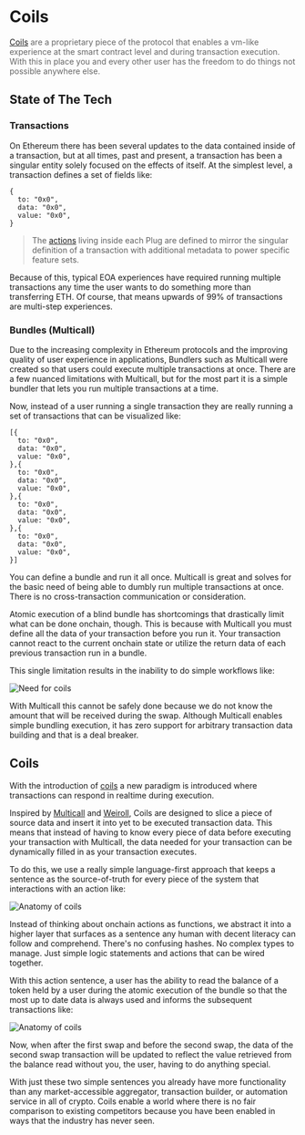 # Coils

<span style="color: rgba(0,0,0,0.6)">[Coils](/concepts/atoms/coils) are a proprietary piece of the protocol that enables a vm-like experience at the smart contract level and during transaction execution. With this in place you and every other user has the freedom to do things not possible anywhere else.</span>

## State of The Tech

### Transactions

On Ethereum there has been several updates to the data contained inside of a transaction, but at all times, past and present, a transaction has been a singular entity solely focused on the effects of itself. At the simplest level, a transaction defines a set of fields like:

```tsx
{
  to: "0x0",
  data: "0x0",
  value: "0x0",
}
```

> The [actions](/concepts/atoms/actions) living inside each Plug are defined to mirror the singular definition of a transaction with additional metadata to power specific feature sets.

Because of this, typical EOA experiences have required running multiple transactions any time the user wants to do something more than transferring ETH. Of course, that means upwards of 99% of transactions are multi-step experiences.

### Bundles (Multicall)

Due to the increasing complexity in Ethereum protocols and the improving quality of user experience in applications, Bundlers such as Multicall were created so that users could execute multiple transactions at once. There are a few nuanced limitations with Multicall, but for the most part it is a simple bundler that lets you run multiple transactions at a time.

Now, instead of a user running a single transaction they are really running a set of transactions that can be visualized like:

```tsx
[{
  to: "0x0",
  data: "0x0",
  value: "0x0",
},{
  to: "0x0",
  data: "0x0",
  value: "0x0",
},{
  to: "0x0",
  data: "0x0",
  value: "0x0",
},{
  to: "0x0",
  data: "0x0",
  value: "0x0",
}]
```

You can define a bundle and run it all once. Multicall is great and solves for the basic need of being able to dumbly run multiple transactions at once. There is no cross-transaction communication or consideration.

Atomic execution of a blind bundle has shortcomings that drastically limit what can be done onchain, though. This is because with Multicall you must define all the data of your transaction before you run it. Your transaction cannot react to the current onchain state or utilize the return data of each previous transaction run in a bundle.

This single limitation results in the inability to do simple workflows like:

![Need for coils](/assets/coils-problem.png)

With Multicall this cannot be safely done because we do not know the amount that will be received during the swap. Although Multicall enables simple bundling execution, it has zero support for arbitrary transaction data building and that is a deal breaker.

## Coils

With the introduction of [coils](/concepts/atoms/coils) a new paradigm is introduced where transactions can respond in realtime during execution.

Inspired by [Multicall](https://github.com/mds1/multicall3) and [Weiroll](https://github.com/weiroll/weiroll), Coils are designed to slice a piece of source data and insert it into yet to be executed transaction data. This means that instead of having to know every piece of data before executing your transaction with Multicall, the data needed for your transaction can be dynamically filled in as your transaction executes. 

To do this, we use a really simple language-first approach that keeps a sentence as the source-of-truth for every piece of the system that interactions with an action like:

![Anatomy of coils](/assets/coils-anatomy.png)

Instead of thinking about onchain actions as functions, we abstract it into a higher layer that surfaces as a sentence any human with decent literacy can follow and comprehend. There's no confusing hashes. No complex types to manage. Just simple logic statements and actions that can be wired together.

With this action sentence, a user has the ability to read the balance of a token held by a user during the atomic execution of the bundle so that the most up to date data is always used and informs the subsequent transactions like:

![Anatomy of coils](/assets/coils-discharge.png)

Now, when after the first swap and before the second swap, the data of the second swap transaction will be updated to reflect the value retrieved from the balance read without you, the user, having to do anything special.

With just these two simple sentences you already have more functionality than any market-accessible aggregator, transaction builder, or automation service in all of crypto. Coils enable a world where there is no fair comparison to existing competitors because you have been enabled in ways that the industry has never seen.
